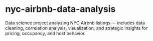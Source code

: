 # nyc-airbnb-data-analysis
Data science project analyzing NYC Airbnb listings — includes data cleaning, correlation analysis, visualization, and strategic insights for pricing, occupancy, and host behavior.
